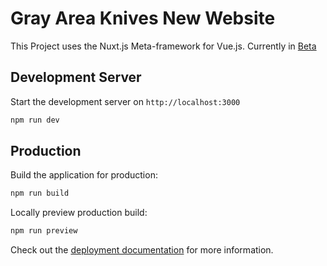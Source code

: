 # Gray Area Knives New Website

This Project uses the Nuxt.js Meta-framework for Vue.js.
Currently in [Beta](https://beta.grayareaknives.com)

## Development Server

Start the development server on `http://localhost:3000`

```bash
npm run dev
```

## Production

Build the application for production:

```bash
npm run build
```

Locally preview production build:

```bash
npm run preview
```

Check out the [deployment documentation](https://nuxt.com/docs/getting-started/deployment) for more information.

